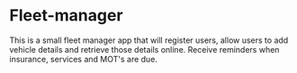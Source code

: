 Fleet-manager
=============

This is a small fleet manager app that will register users, allow users to add vehicle details and retrieve those details online.
Receive reminders when insurance, services and MOT's are due.

